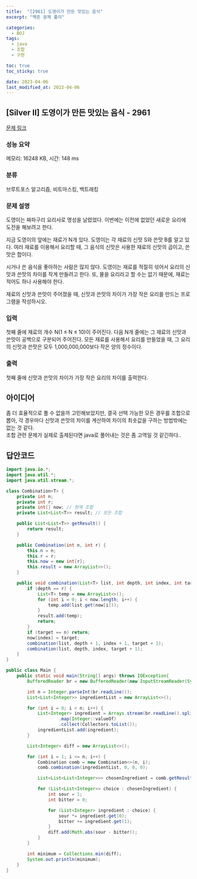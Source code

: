 ```yaml
---
title:  "[2961] 도영이가 만든 맛있는 음식"
excerpt: "백준 문제 풀이"

categories:
  - BOJ
tags:
  - java
  - 조합
  - 구현

toc: true
toc_sticky: true

date: 2023-04-06
last_modified_at: 2023-04-06
---
```

## [Silver II] 도영이가 만든 맛있는 음식 - 2961 

[문제 링크](https://www.acmicpc.net/problem/2961) 

### 성능 요약

메모리: 16248 KB, 시간: 148 ms

### 분류

브루트포스 알고리즘, 비트마스킹, 백트래킹

### 문제 설명

<p>도영이는 짜파구리 요리사로 명성을 날렸었다. 이번에는 이전에 없었던 새로운 요리에 도전을 해보려고 한다.</p>

<p>지금 도영이의 앞에는 재료가 N개 있다. 도영이는 각 재료의 신맛 S와 쓴맛 B를 알고 있다. 여러 재료를 이용해서 요리할 때, 그 음식의 신맛은 사용한 재료의 신맛의 곱이고, 쓴맛은 합이다.</p>

<p>시거나 쓴 음식을 좋아하는 사람은 많지 않다. 도영이는 재료를 적절히 섞어서 요리의 신맛과 쓴맛의 차이를 작게 만들려고 한다. 또, 물을 요리라고 할 수는 없기 때문에, 재료는 적어도 하나 사용해야 한다.</p>

<p>재료의 신맛과 쓴맛이 주어졌을 때, 신맛과 쓴맛의 차이가 가장 작은 요리를 만드는 프로그램을 작성하시오.</p>

### 입력 

 <p>첫째 줄에 재료의 개수 N(1 ≤ N ≤ 10)이 주어진다. 다음 N개 줄에는 그 재료의 신맛과 쓴맛이 공백으로 구분되어 주어진다. 모든 재료를 사용해서 요리를 만들었을 때, 그 요리의 신맛과 쓴맛은 모두 1,000,000,000보다 작은 양의 정수이다.</p>

### 출력 

 <p>첫째 줄에 신맛과 쓴맛의 차이가 가장 작은 요리의 차이를 출력한다. </p>


## 아이디어
좀 더 효율적으로 풀 수 없을까 고민해보았지만, 결국 선택 가능한 모든 경우를 조합으로 뽑아, 각 경우마다 신맛과 쓴맛의 차이를 계산하여 차이의 최솟값을 구하는 방법밖에는 없는 것 같다.  
조합 관련 문제가 실제로 출제된다면 java로 풀어내는 것은 좀 고역일 것 같긴하다..  


## 답안코드
```java
import java.io.*;
import java.util.*;
import java.util.stream.*;

class Combination<T> {
    private int n;
    private int r;
    private int[] now; // 현재 조합
    private List<List<T>> result; // 모든 조합

    public List<List<T>> getResult() {
        return result;
    }

    public Combination(int n, int r) {
        this.n = n;
        this.r = r;
        this.now = new int[r];
        this.result = new ArrayList<>();
    }

    public void combination(List<T> list, int depth, int index, int target) {
        if (depth == r) {
            List<T> temp = new ArrayList<>();
            for (int i = 0; i < now.length; i++) {
                temp.add(list.get(now[i]));
            }
            result.add(temp);
            return;
        }
        if (target == n) return;
        now[index] = target;
        combination(list, depth + 1, index + 1, target + 1);
        combination(list, depth, index, target + 1);
    }
}

public class Main {
    public static void main(String[] args) throws IOException{
        BufferedReader br = new BufferedReader(new InputStreamReader(System.in));

        int n = Integer.parseInt(br.readLine());
        List<List<Integer>> ingredientList = new ArrayList<>();

        for (int i = 0; i < n; i++) {
            List<Integer> ingredient = Arrays.stream(br.readLine().split(" "))
                    .map(Integer::valueOf)
                    .collect(Collectors.toList());
            ingredientList.add(ingredient);
        }

        List<Integer> diff = new ArrayList<>();

        for (int i = 1; i <= n; i++) {
            Combination comb = new Combination<>(n, i);
            comb.combination(ingredientList, 0, 0, 0);

            List<List<List<Integer>>> chosenIngredient = comb.getResult();

            for (List<List<Integer>> choice : chosenIngredient) {
                int sour = 1;
                int bitter = 0;

                for (List<Integer> ingredient : choice) {
                    sour *= ingredient.get(0);
                    bitter += ingredient.get(1);
                }
                diff.add(Math.abs(sour - bitter));
            }
        }

        int minimum = Collections.min(diff);
        System.out.println(minimum);
    }
}
```